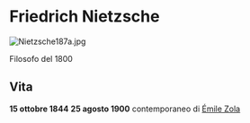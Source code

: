 # Friedrich Nietzsche
![Nietzsche187a.jpg](https://upload.wikimedia.org/wikipedia/commons/thumb/1/1b/Nietzsche187a.jpg/220px-Nietzsche187a.jpg)

Filosofo del 1800

## Vita
**15 ottobre 1844** **25 agosto 1900** contemporaneo di [Émile Zola](../autori/%C3%89mile%20Zola.md) 